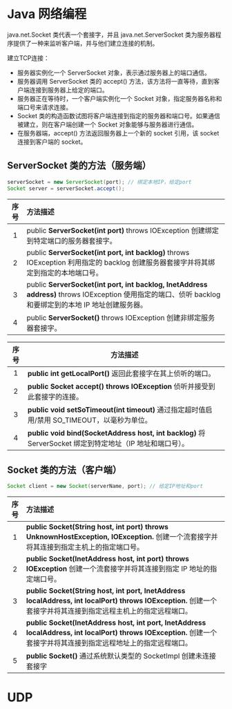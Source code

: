 # Java 网络编程

java.net.Socket 类代表一个套接字，并且 java.net.ServerSocket 类为服务器程序提供了一种来监听客户端，并与他们建立连接的机制。

建立TCP连接：

- 服务器实例化一个 ServerSocket 对象，表示通过服务器上的端口通信。
- 服务器调用 ServerSocket 类的 accept() 方法，该方法将一直等待，直到客户端连接到服务器上给定的端口。
- 服务器正在等待时，一个客户端实例化一个 Socket 对象，指定服务器名称和端口号来请求连接。
- Socket 类的构造函数试图将客户端连接到指定的服务器和端口号。如果通信被建立，则在客户端创建一个 Socket 对象能够与服务器进行通信。
- 在服务器端，accept() 方法返回服务器上一个新的 socket 引用，该 socket 连接到客户端的 socket。

## ServerSocket 类的方法（服务端）

```java
serverSocket = new ServerSocket(port); // 绑定本地IP，给定port
Socket server = serverSocket.accept();

```

| **序号** | **方法描述**                                                 |
| :------: | :----------------------------------------------------------- |
|    1     | public **ServerSocket(int port)** throws IOException 创建绑定到特定端口的服务器套接字。 |
|    2     | public **ServerSocket(int port, int backlog)** throws IOException 利用指定的 backlog 创建服务器套接字并将其绑定到指定的本地端口号。 |
|    3     | public **ServerSocket(int port, int backlog, InetAddress address)** throws IOException 使用指定的端口、侦听 backlog 和要绑定到的本地 IP 地址创建服务器。 |
|    4     | public **ServerSocket()** throws IOException 创建非绑定服务器套接字。 |

| **序号** | **方法描述**                                                 |
| :------: | ------------------------------------------------------------ |
|    1     | **public int getLocalPort()** 返回此套接字在其上侦听的端口。 |
|    2     | **public Socket accept() throws IOException** 侦听并接受到此套接字的连接。 |
|    3     | **public void setSoTimeout(int timeout)** 通过指定超时值启用/禁用 SO_TIMEOUT，以毫秒为单位。 |
|    4     | **public void bind(SocketAddress host, int backlog)** 将 ServerSocket 绑定到特定地址（IP 地址和端口号）。 |

## Socket 类的方法（客户端）

```java
Socket client = new Socket(serverName, port); // 给定IP地址和port
```

| **序号** | **方法描述**                                                 |
| :------: | :----------------------------------------------------------- |
|    1     | **public Socket(String host, int port) throws UnknownHostException, IOException.** 创建一个流套接字并将其连接到指定主机上的指定端口号。 |
|    2     | **public Socket(InetAddress host, int port) throws IOException** 创建一个流套接字并将其连接到指定 IP 地址的指定端口号。 |
|    3     | **public Socket(String host, int port, InetAddress localAddress, int localPort) throws IOException.** 创建一个套接字并将其连接到指定远程主机上的指定远程端口。 |
|    4     | **public Socket(InetAddress host, int port, InetAddress localAddress, int localPort) throws IOException.** 创建一个套接字并将其连接到指定远程地址上的指定远程端口。 |
|    5     | **public Socket()** 通过系统默认类型的 SocketImpl 创建未连接套接字 |

# UDP